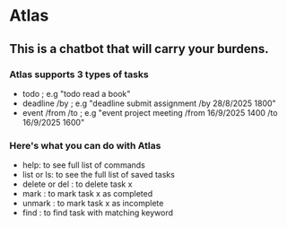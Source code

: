 # Atlas

## This is a chatbot that will carry your burdens.

### Atlas supports 3 types of tasks
- todo <desc>; e.g "todo read a book"
- deadline <desc> /by <datetime>; e.g "deadline submit assignment /by 28/8/2025 1800" 
- event <desc> /from <datetime> /to <datetime>; e.g "event project meeting /from 16/9/2025 1400 /to 16/9/2025 1600"

### Here's what you can do with Atlas
- help: to see full list of commands
- list or ls: to see the full list of saved tasks
- delete <x> or del <x>: to delete task x
- mark <x>: to mark task x as completed
- unmark <x>: to mark task x as incomplete
- find <keyword>: to find task with matching keyword